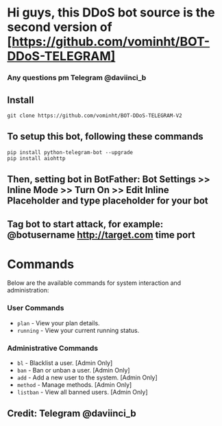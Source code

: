 # Hi guys, this DDoS bot source is the second version of <br>[https://github.com/vominht/BOT-DDoS-TELEGRAM]
### Any questions pm Telegram @daviinci_b
## Install
```
git clone https://github.com/vominht/BOT-DDoS-TELEGRAM-V2
```
## To setup this bot, following these commands
```
pip install python-telegram-bot --upgrade
pip install aiohttp
```
## Then, setting bot in BotFather: Bot Settings >> Inline Mode >> Turn On >> Edit Inline Placeholder and type placeholder for your bot
## Tag bot to start attack, for example:<br> @botusername http://target.com time port 

# Commands

Below are the available commands for system interaction and administration:

### User Commands
- `plan` - View your plan details.
- `running` - View your current running status.

### Administrative Commands
- `bl` - Blacklist a user. [Admin Only]
- `ban` - Ban or unban a user. [Admin Only]
- `add` - Add a new user to the system. [Admin Only]
- `method` - Manage methods. [Admin Only]
- `listban` - View all banned users. [Admin Only]

## Credit: Telegram @daviinci_b
